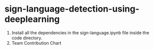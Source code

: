 # sign-language-detection-using-deeplearning

1. Install all the dependencies in the sign-language.ipynb file inside the code directory.
2. Team Contribution Chart
  
